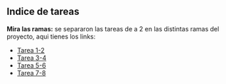 ## Indice de tareas
**Mira las ramas:** se separaron las tareas de a 2 en las distintas ramas del proyecto, aqui tienes los links:  
  
- [Tarea 1-2](https://github.com/ValentinoZucchellaPaz/CursoBackExtrados/tree/tarea1-2)  
- [Tarea 3-4](https://github.com/ValentinoZucchellaPaz/CursoBackExtrados/tree/tarea3-4)  
- [Tarea 5-6](https://github.com/ValentinoZucchellaPaz/CursoBackExtrados/tree/tarea5-6)  
- [Tarea 7-8](https://github.com/ValentinoZucchellaPaz/CursoBackExtrados/tree/tarea7-8)  
